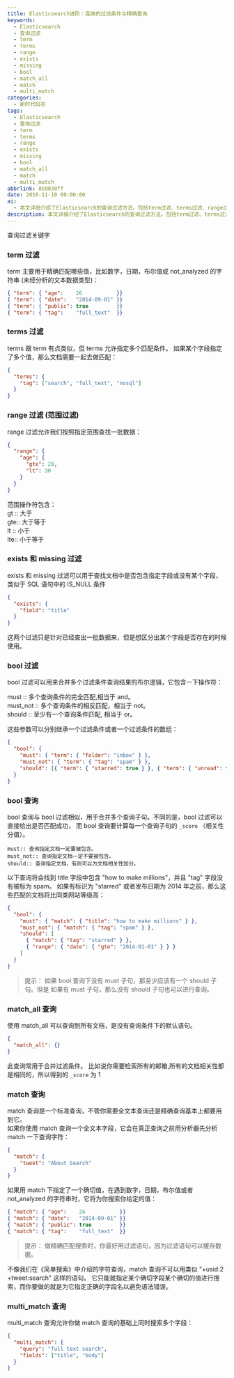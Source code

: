 ```yaml
---
title: Elasticsearch进阶：高效的过滤条件与精确查询
keywords:
  - Elasticsearch
  - 查询过滤
  - term
  - terms
  - range
  - exists
  - missing
  - bool
  - match_all
  - match
  - multi_match
categories:
  - 新时代码农
tags:
  - Elasticsearch
  - 查询过滤
  - term
  - terms
  - range
  - exists
  - missing
  - bool
  - match_all
  - match
  - multi_match
abbrlink: 8b9030ff
date: 2016-11-10 00:00:00
ai:
  - 本文详细介绍了Elasticsearch的查询过滤方法。包括term过滤、terms过滤、range过滤、exists和missing过滤以及bool过滤等。此外，还解释了match_all查询、match查询和multi_match查询的基本用法。
description: 本文详细介绍了Elasticsearch的查询过滤方法。包括term过滤、terms过滤、range过滤、exists和missing过滤以及bool过滤等。此外，还解释了match_all查询、match查询和multi_match查询的基本用法。
---
```


查询过滤关键字

### term 过滤

term 主要用于精确匹配哪些值，比如数字，日期，布尔值或 not_analyzed 的字符串 (未经分析的文本数据类型)：

```json
{ "term": { "age":    26           }}
{ "term": { "date":   "2014-09-01" }}
{ "term": { "public": true         }}
{ "term": { "tag":    "full_text"  }}
```

### terms 过滤

terms 跟 term 有点类似，但 terms 允许指定多个匹配条件。 如果某个字段指定了多个值，那么文档需要一起去做匹配：

```json
{
  "terms": {
    "tag": ["search", "full_text", "nosql"]
  }
}
```

### range 过滤 (范围过滤)

range 过滤允许我们按照指定范围查找一批数据：

```json
{
  "range": {
    "age": {
      "gte": 20,
      "lt": 30
    }
  }
}
```

范围操作符包含：  
gt :: 大于  
gte:: 大于等于  
lt :: 小于  
lte:: 小于等于

### exists 和 missing 过滤

exists 和 missing 过滤可以用于查找文档中是否包含指定字段或没有某个字段，类似于 SQL 语句中的 IS_NULL 条件

```json
{
  "exists": {
    "field": "title"
  }
}
```

这两个过滤只是针对已经查出一批数据来，但是想区分出某个字段是否存在的时候使用。

### bool 过滤

bool 过滤可以用来合并多个过滤条件查询结果的布尔逻辑，它包含一下操作符：

must :: 多个查询条件的完全匹配,相当于 and。  
must_not :: 多个查询条件的相反匹配，相当于 not。  
should :: 至少有一个查询条件匹配, 相当于 or。

这些参数可以分别继承一个过滤条件或者一个过滤条件的数组：

```json
{
  "bool": {
    "must": { "term": { "folder": "inbox" } },
    "must_not": { "term": { "tag": "spam" } },
    "should": [{ "term": { "starred": true } }, { "term": { "unread": true } }]
  }
}
```

### bool 查询

bool 查询与 bool 过滤相似，用于合并多个查询子句。不同的是，bool 过滤可以直接给出是否匹配成功， 而 bool 查询要计算每一个查询子句的 `_score` （相关性分值）。

```
must:: 查询指定文档一定要被包含。
must_not:: 查询指定文档一定不要被包含。
should:: 查询指定文档，有则可以为文档相关性加分。
```

以下查询将会找到 title 字段中包含 "how to make millions"，并且 "tag" 字段没有被标为 spam。 如果有标识为 "starred" 或者发布日期为 2014 年之前，那么这些匹配的文档将比同类网站等级高：

```json
{
  "bool": {
    "must": { "match": { "title": "how to make millions" } },
    "must_not": { "match": { "tag": "spam" } },
    "should": [
      { "match": { "tag": "starred" } },
      { "range": { "date": { "gte": "2014-01-01" } } }
    ]
  }
}
```

> 提示： 如果 bool 查询下没有 must 子句，那至少应该有一个 should 子句。但是 如果有 must 子句，那么没有 should 子句也可以进行查询。

### match_all 查询

使用 match_all 可以查询到所有文档，是没有查询条件下的默认语句。

```json
{
  "match_all": {}
}
```

此查询常用于合并过滤条件。 比如说你需要检索所有的邮箱,所有的文档相关性都是相同的，所以得到的 `_score` 为 1

### match 查询

match 查询是一个标准查询，不管你需要全文本查询还是精确查询基本上都要用到它。  
如果你使用 match 查询一个全文本字段，它会在真正查询之前用分析器先分析 match 一下查询字符：

```json
{
  "match": {
    "tweet": "About Search"
  }
}
```

如果用 match 下指定了一个确切值，在遇到数字，日期，布尔值或者 not_analyzed 的字符串时，它将为你搜索你给定的值：

```json
{ "match": { "age":    26           }}
{ "match": { "date":   "2014-09-01" }}
{ "match": { "public": true         }}
{ "match": { "tag":    "full_text"  }}
```

> 提示： 做精确匹配搜索时，你最好用过滤语句，因为过滤语句可以缓存数据。

不像我们在《简单搜索》中介绍的字符查询，match 查询不可以用类似 "+usid:2 +tweet:search" 这样的语句。 它只能就指定某个确切字段某个确切的值进行搜索，而你要做的就是为它指定正确的字段名以避免语法错误。

### multi_match 查询

multi_match 查询允许你做 match 查询的基础上同时搜索多个字段：

```json
{
  "multi_match": {
    "query": "full text search",
    "fields": ["title", "body"]
  }
}
```
